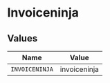 # Invoiceninja


## Values

| Name           | Value          |
| -------------- | -------------- |
| `INVOICENINJA` | invoiceninja   |